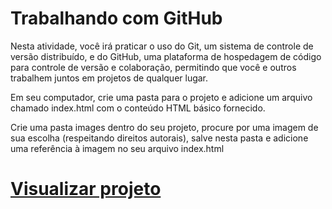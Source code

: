 # Trabalhando com GitHub
<p>Nesta atividade, você irá praticar o uso do Git, um sistema de controle de versão distribuído, e do GitHub, uma plataforma de hospedagem de código para controle de versão e colaboração, permitindo que você e outros trabalhem juntos em projetos de qualquer lugar.</p>
  <p>Em seu computador, crie uma pasta para o projeto e adicione um arquivo chamado index.html com o conteúdo HTML básico fornecido.</p>
  <p>Crie uma pasta images dentro do seu projeto, procure por uma imagem de sua escolha (respeitando direitos autorais), salve nesta pasta e adicione uma referência à imagem no seu arquivo index.html</p>
  
 # [Visualizar projeto](https://marcionogit.github.io/pense-e-responda3-trabalhando-com-github/)
